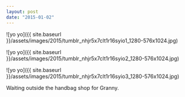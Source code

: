 ```yaml
---
layout: post
date: "2015-01-02"
---
```


![yo yo]({{ site.baseurl }}/assets/images/2015/tumblr_nhjr5x7clt1r16syio1_1280-576x1024.jpg)

![yo yo]({{ site.baseurl }}/assets/images/2015/tumblr_nhjr5x7clt1r16syio2_1280-576x1024.jpg)

![yo yo]({{ site.baseurl }}/assets/images/2015/tumblr_nhjr5x7clt1r16syio3_1280-576x1024.jpg)

Waiting outside the handbag shop for Granny.
